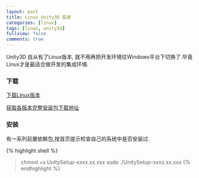 ```yaml
---
layout: post
title: Linux Unity3D 安装
categories: [linux]
tags: [linux, unity3d]
fullview: false
comments: true
---
```


Unity3D 自从有了Linux版本, 就不用再把开发环境往Windows平台下切换了.毕竟Linux才是最适合做开发的集成环境.

### 下载

[下载Linux版本](https://forum.unity.com/threads/unity-on-linux-release-notes-and-known-issues.350256/page-2)

[获取各版本完整安装包下载地址](https://public-cdn.cloud.unity3d.com/hub/prod/releases-linux.json)

### 安装

有一系列前置依赖包,按首页提示检查自己的系统中是否安装过.

{% highlight shell %}
> chmod +x UnitySetup-xxxx.xx.xxx
> sudo ./UnitySetup-xxxx.xx.xxx
{% endhighlight %}



